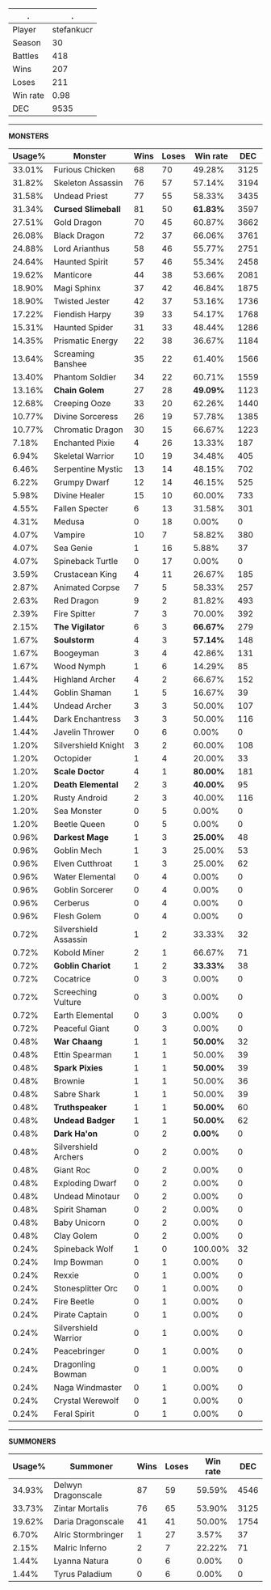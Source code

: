 .|.
|-|-
Player|stefankucr
Season|30
Battles|418
Wins|207
Loses|211
Win rate|0.98
DEC|9535

---
**MONSTERS**

Usage%|Monster|Wins|Loses|Win rate|DEC|
-|-|-|-|-|-|
33.01%|Furious Chicken|68|70|49.28%|3125|
31.82%|Skeleton Assassin|76|57|57.14%|3194|
31.58%|Undead Priest|77|55|58.33%|3435|
31.34%|**Cursed Slimeball**|81|50|**61.83%**|3597|
27.51%|Gold Dragon|70|45|60.87%|3662|
26.08%|Black Dragon|72|37|66.06%|3761|
24.88%|Lord Arianthus|58|46|55.77%|2751|
24.64%|Haunted Spirit|57|46|55.34%|2458|
19.62%|Manticore|44|38|53.66%|2081|
18.90%|Magi Sphinx|37|42|46.84%|1875|
18.90%|Twisted Jester|42|37|53.16%|1736|
17.22%|Fiendish Harpy|39|33|54.17%|1768|
15.31%|Haunted Spider|31|33|48.44%|1286|
14.35%|Prismatic Energy|22|38|36.67%|1184|
13.64%|Screaming Banshee|35|22|61.40%|1566|
13.40%|Phantom Soldier|34|22|60.71%|1559|
13.16%|**Chain Golem**|27|28|**49.09%**|1123|
12.68%|Creeping Ooze|33|20|62.26%|1440|
10.77%|Divine Sorceress|26|19|57.78%|1385|
10.77%|Chromatic Dragon|30|15|66.67%|1223|
7.18%|Enchanted Pixie|4|26|13.33%|187|
6.94%|Skeletal Warrior|10|19|34.48%|405|
6.46%|Serpentine Mystic|13|14|48.15%|702|
6.22%|Grumpy Dwarf|12|14|46.15%|525|
5.98%|Divine Healer|15|10|60.00%|733|
4.55%|Fallen Specter|6|13|31.58%|301|
4.31%|Medusa|0|18|0.00%|0|
4.07%|Vampire|10|7|58.82%|380|
4.07%|Sea Genie|1|16|5.88%|37|
4.07%|Spineback Turtle|0|17|0.00%|0|
3.59%|Crustacean King|4|11|26.67%|185|
2.87%|Animated Corpse|7|5|58.33%|257|
2.63%|Red Dragon|9|2|81.82%|493|
2.39%|Fire Spitter|7|3|70.00%|392|
2.15%|**The Vigilator**|6|3|**66.67%**|279|
1.67%|**Soulstorm**|4|3|**57.14%**|148|
1.67%|Boogeyman|3|4|42.86%|131|
1.67%|Wood Nymph|1|6|14.29%|85|
1.44%|Highland Archer|4|2|66.67%|152|
1.44%|Goblin Shaman|1|5|16.67%|39|
1.44%|Undead Archer|3|3|50.00%|107|
1.44%|Dark Enchantress|3|3|50.00%|116|
1.44%|Javelin Thrower|0|6|0.00%|0|
1.20%|Silvershield Knight|3|2|60.00%|108|
1.20%|Octopider|1|4|20.00%|33|
1.20%|**Scale Doctor**|4|1|**80.00%**|181|
1.20%|**Death Elemental**|2|3|**40.00%**|95|
1.20%|Rusty Android|2|3|40.00%|116|
1.20%|Sea Monster|0|5|0.00%|0|
1.20%|Beetle Queen|0|5|0.00%|0|
0.96%|**Darkest Mage**|1|3|**25.00%**|48|
0.96%|Goblin Mech|1|3|25.00%|53|
0.96%|Elven Cutthroat|1|3|25.00%|62|
0.96%|Water Elemental|0|4|0.00%|0|
0.96%|Goblin Sorcerer|0|4|0.00%|0|
0.96%|Cerberus|0|4|0.00%|0|
0.96%|Flesh Golem|0|4|0.00%|0|
0.72%|Silvershield Assassin|1|2|33.33%|32|
0.72%|Kobold Miner|2|1|66.67%|71|
0.72%|**Goblin Chariot**|1|2|**33.33%**|38|
0.72%|Cocatrice|0|3|0.00%|0|
0.72%|Screeching Vulture|0|3|0.00%|0|
0.72%|Earth Elemental|0|3|0.00%|0|
0.72%|Peaceful Giant|0|3|0.00%|0|
0.48%|**War Chaang**|1|1|**50.00%**|32|
0.48%|Ettin Spearman|1|1|50.00%|39|
0.48%|**Spark Pixies**|1|1|**50.00%**|39|
0.48%|Brownie|1|1|50.00%|36|
0.48%|Sabre Shark|1|1|50.00%|39|
0.48%|**Truthspeaker**|1|1|**50.00%**|60|
0.48%|**Undead Badger**|1|1|**50.00%**|62|
0.48%|**Dark Ha'on**|0|2|**0.00%**|0|
0.48%|Silvershield Archers|0|2|0.00%|0|
0.48%|Giant Roc|0|2|0.00%|0|
0.48%|Exploding Dwarf|0|2|0.00%|0|
0.48%|Undead Minotaur|0|2|0.00%|0|
0.48%|Spirit Shaman|0|2|0.00%|0|
0.48%|Baby Unicorn|0|2|0.00%|0|
0.48%|Clay Golem|0|2|0.00%|0|
0.24%|Spineback Wolf|1|0|100.00%|32|
0.24%|Imp Bowman|0|1|0.00%|0|
0.24%|Rexxie|0|1|0.00%|0|
0.24%|Stonesplitter Orc|0|1|0.00%|0|
0.24%|Fire Beetle|0|1|0.00%|0|
0.24%|Pirate Captain|0|1|0.00%|0|
0.24%|Silvershield Warrior|0|1|0.00%|0|
0.24%|Peacebringer|0|1|0.00%|0|
0.24%|Dragonling Bowman|0|1|0.00%|0|
0.24%|Naga Windmaster|0|1|0.00%|0|
0.24%|Crystal Werewolf|0|1|0.00%|0|
0.24%|Feral Spirit|0|1|0.00%|0|

---
**SUMMONERS**

Usage%|Summoner|Wins|Loses|Win rate|DEC|
-|-|-|-|-|-|
34.93%|Delwyn Dragonscale|87|59|59.59%|4546|
33.73%|Zintar Mortalis|76|65|53.90%|3125|
19.62%|Daria Dragonscale|41|41|50.00%|1754|
6.70%|Alric Stormbringer|1|27|3.57%|37|
2.15%|Malric Inferno|2|7|22.22%|71|
1.44%|Lyanna Natura|0|6|0.00%|0|
1.44%|Tyrus Paladium|0|6|0.00%|0|
